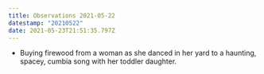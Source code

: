```yaml
---
title: Observations 2021-05-22
datestamp: "20210522"
date: 2021-05-23T21:51:35.797Z
---
```

- Buying firewood from a woman as she danced in her yard to a haunting, spacey, cumbia song with her toddler daughter.